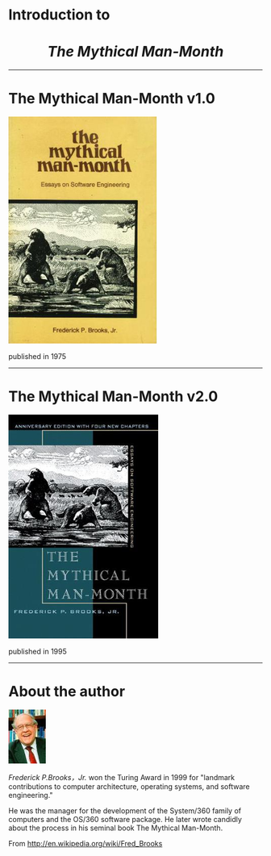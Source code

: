 # Introduction to 

# <center> *The Mythical Man-Month*</center>

---

# The Mythical Man-Month v1.0

![](../pic/the-mythical-man-month-i.jpg)

published in 1975

---


# The Mythical Man-Month v2.0

![](../pic/the-mythical-man-month-ii.jpg)

published in 1995

---

# About the author


![](../pic/federick-p-brooks.jpg)

*Frederick P.Brooks，Jr.* won the Turing Award in 1999 for "landmark contributions to computer architecture, operating systems, and software engineering."

He was the manager for the development of the System/360 family of computers and the OS/360 software package. He later wrote candidly about the process in his seminal book The Mythical Man-Month.


From <http://en.wikipedia.org/wiki/Fred_Brooks>

